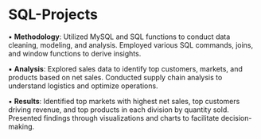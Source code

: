 # SQL-Projects

▪️ **Methodology**: Utilized MySQL and SQL functions to conduct data cleaning, modeling, and analysis. Employed various SQL commands, joins, and window functions to derive insights.

▪️ **Analysis**: Explored sales data to identify top customers, markets, and products based on net sales. Conducted supply chain analysis to understand logistics and optimize operations.

▪️ **Results**: Identified top markets with highest net sales, top customers driving revenue, and top products in each division by quantity sold. Presented findings through visualizations and charts to facilitate decision-making.
